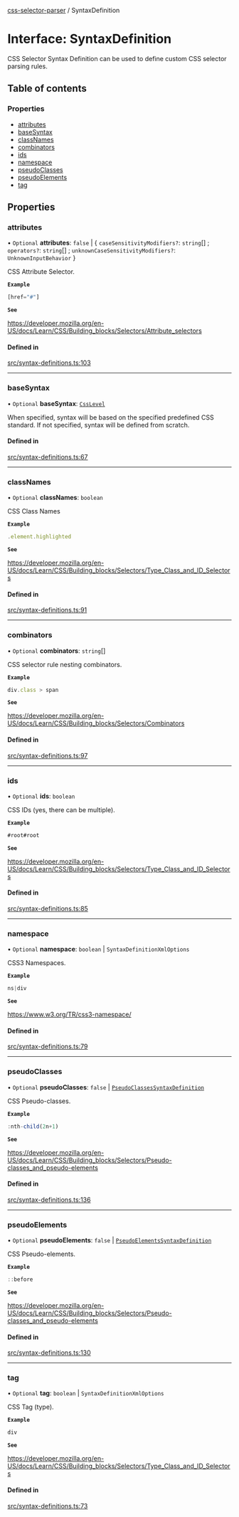 [css-selector-parser](../README.md) / SyntaxDefinition

# Interface: SyntaxDefinition

CSS Selector Syntax Definition can be used to define custom CSS selector parsing rules.

## Table of contents

### Properties

- [attributes](SyntaxDefinition.md#attributes)
- [baseSyntax](SyntaxDefinition.md#basesyntax)
- [classNames](SyntaxDefinition.md#classnames)
- [combinators](SyntaxDefinition.md#combinators)
- [ids](SyntaxDefinition.md#ids)
- [namespace](SyntaxDefinition.md#namespace)
- [pseudoClasses](SyntaxDefinition.md#pseudoclasses)
- [pseudoElements](SyntaxDefinition.md#pseudoelements)
- [tag](SyntaxDefinition.md#tag)

## Properties

### attributes

• `Optional` **attributes**: ``false`` \| { `caseSensitivityModifiers?`: `string`[] ; `operators?`: `string`[] ; `unknownCaseSensitivityModifiers?`: `UnknownInputBehavior`  }

CSS Attribute Selector.

**`Example`**

```ts
[href="#"]
```

**`See`**

https://developer.mozilla.org/en-US/docs/Learn/CSS/Building_blocks/Selectors/Attribute_selectors

#### Defined in

[src/syntax-definitions.ts:103](https://github.com/mdevils/css-selector-parser/blob/f7b90ac/src/syntax-definitions.ts#L103)

___

### baseSyntax

• `Optional` **baseSyntax**: [`CssLevel`](../README.md#csslevel)

When specified, syntax will be based on the specified predefined CSS standard.
If not specified, syntax will be defined from scratch.

#### Defined in

[src/syntax-definitions.ts:67](https://github.com/mdevils/css-selector-parser/blob/f7b90ac/src/syntax-definitions.ts#L67)

___

### classNames

• `Optional` **classNames**: `boolean`

CSS Class Names

**`Example`**

```ts
.element.highlighted
```

**`See`**

https://developer.mozilla.org/en-US/docs/Learn/CSS/Building_blocks/Selectors/Type_Class_and_ID_Selectors

#### Defined in

[src/syntax-definitions.ts:91](https://github.com/mdevils/css-selector-parser/blob/f7b90ac/src/syntax-definitions.ts#L91)

___

### combinators

• `Optional` **combinators**: `string`[]

CSS selector rule nesting combinators.

**`Example`**

```ts
div.class > span
```

**`See`**

https://developer.mozilla.org/en-US/docs/Learn/CSS/Building_blocks/Selectors/Combinators

#### Defined in

[src/syntax-definitions.ts:97](https://github.com/mdevils/css-selector-parser/blob/f7b90ac/src/syntax-definitions.ts#L97)

___

### ids

• `Optional` **ids**: `boolean`

CSS IDs (yes, there can be multiple).

**`Example`**

```ts
#root#root
```

**`See`**

https://developer.mozilla.org/en-US/docs/Learn/CSS/Building_blocks/Selectors/Type_Class_and_ID_Selectors

#### Defined in

[src/syntax-definitions.ts:85](https://github.com/mdevils/css-selector-parser/blob/f7b90ac/src/syntax-definitions.ts#L85)

___

### namespace

• `Optional` **namespace**: `boolean` \| `SyntaxDefinitionXmlOptions`

CSS3 Namespaces.

**`Example`**

```ts
ns|div
```

**`See`**

https://www.w3.org/TR/css3-namespace/

#### Defined in

[src/syntax-definitions.ts:79](https://github.com/mdevils/css-selector-parser/blob/f7b90ac/src/syntax-definitions.ts#L79)

___

### pseudoClasses

• `Optional` **pseudoClasses**: ``false`` \| [`PseudoClassesSyntaxDefinition`](PseudoClassesSyntaxDefinition.md)

CSS Pseudo-classes.

**`Example`**

```ts
:nth-child(2n+1)
```

**`See`**

https://developer.mozilla.org/en-US/docs/Learn/CSS/Building_blocks/Selectors/Pseudo-classes_and_pseudo-elements

#### Defined in

[src/syntax-definitions.ts:136](https://github.com/mdevils/css-selector-parser/blob/f7b90ac/src/syntax-definitions.ts#L136)

___

### pseudoElements

• `Optional` **pseudoElements**: ``false`` \| [`PseudoElementsSyntaxDefinition`](PseudoElementsSyntaxDefinition.md)

CSS Pseudo-elements.

**`Example`**

```ts
::before
```

**`See`**

https://developer.mozilla.org/en-US/docs/Learn/CSS/Building_blocks/Selectors/Pseudo-classes_and_pseudo-elements

#### Defined in

[src/syntax-definitions.ts:130](https://github.com/mdevils/css-selector-parser/blob/f7b90ac/src/syntax-definitions.ts#L130)

___

### tag

• `Optional` **tag**: `boolean` \| `SyntaxDefinitionXmlOptions`

CSS Tag (type).

**`Example`**

```ts
div
```

**`See`**

https://developer.mozilla.org/en-US/docs/Learn/CSS/Building_blocks/Selectors/Type_Class_and_ID_Selectors

#### Defined in

[src/syntax-definitions.ts:73](https://github.com/mdevils/css-selector-parser/blob/f7b90ac/src/syntax-definitions.ts#L73)

